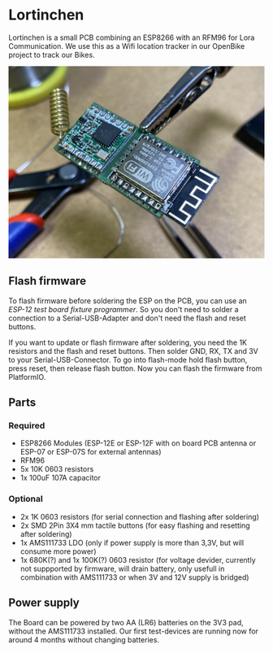 # Lortinchen

Lortinchen is a small PCB combining an ESP8266 with an RFM96 for Lora Communication. We use this as a Wifi location tracker in our OpenBike project to track our Bikes.

![](./images/lortinchen-top.jpg)

## Flash firmware

To flash firmware before soldering the ESP on the PCB, you can use an *ESP-12 test board fixture programmer*. So you don't need to solder a connection to a Serial-USB-Adapter and don't need the flash and reset buttons.

If you want to update or flash firmware after soldering, you need the 1K resistors and the flash and reset  buttons. Then solder GND, RX, TX and 3V to your Serial-USB-Connector. To go into flash-mode hold flash button, press reset, then release flash button. Now you can flash the firmware from PlatformIO.

## Parts

### Required

 * ESP8266 Modules (ESP-12E or ESP-12F with on board PCB antenna or ESP-07 or ESP-07S for external antennas)
 * RFM96
 * 5x 10K 0603 resistors
 * 1x 100uF 107A capacitor

### Optional

 * 2x 1K 0603 resistors (for serial connection and flashing after soldering)
 * 2x SMD 2Pin 3X4 mm tactile buttons (for easy flashing and resetting after soldering)
 * 1x AMS111733 LDO (only if power supply is more than 3,3V, but will consume more power)
 * 1x 680K(?) and 1x 100K(?) 0603 resistor (for voltage devider, currently not suppported by firmware, will drain battery, only usefull in combination with AMS111733 or when 3V and 12V supply is bridged)


## Power supply

The Board can be powered by two AA (LR6) batteries on the 3V3 pad, without the AMS111733 installed. Our first test-devices are running now for around 4 months without changing batteries.